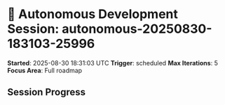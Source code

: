 # 🤖 Autonomous Development Session: autonomous-20250830-183103-25996

**Started**: 2025-08-30 18:31:03 UTC
**Trigger**: scheduled
**Max Iterations**: 5
**Focus Area**: Full roadmap

## Session Progress


